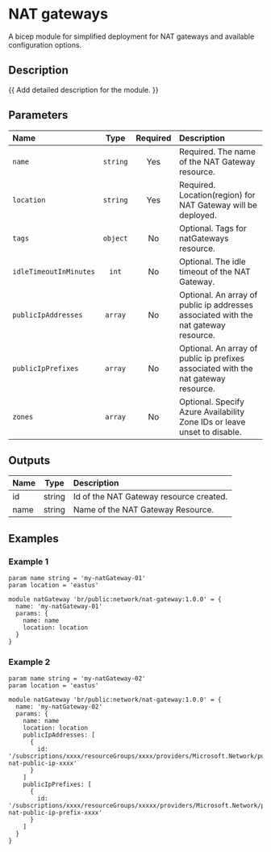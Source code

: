 # NAT gateways

A bicep module for simplified deployment for NAT gateways and available configuration options.

## Description

{{ Add detailed description for the module. }}

## Parameters

| Name                   | Type     | Required | Description                                                                         |
| :--------------------- | :------: | :------: | :---------------------------------------------------------------------------------- |
| `name`                 | `string` | Yes      | Required. The name of the NAT Gateway resource.                                     |
| `location`             | `string` | Yes      | Required. Location(region) for NAT Gateway will be deployed.                        |
| `tags`                 | `object` | No       | Optional. Tags for natGateways resource.                                            |
| `idleTimeoutInMinutes` | `int`    | No       | Optional. The idle timeout of the NAT Gateway.                                      |
| `publicIpAddresses`    | `array`  | No       | Optional. An array of public ip addresses associated with the nat gateway resource. |
| `publicIpPrefixes`     | `array`  | No       | Optional. An array of public ip prefixes associated with the nat gateway resource.  |
| `zones`                | `array`  | No       | Optional. Specify Azure Availability Zone IDs or leave unset to disable.            |

## Outputs

| Name | Type   | Description                             |
| :--- | :----: | :-------------------------------------- |
| id   | string | Id of the NAT Gateway resource created. |
| name | string | Name of the NAT Gateway Resource.       |

## Examples

### Example 1

```bicep
param name string = 'my-natGateway-01'
param location = 'eastus'

module natGateway 'br/public:network/nat-gateway:1.0.0' = {
  name: 'my-natGateway-01'
  params: {
    name: name
    location: location
  }
}
```

### Example 2

```bicep
param name string = 'my-natGateway-02'
param location = 'eastus'

module natGateway 'br/public:network/nat-gateway:1.0.0' = {
  name: 'my-natGateway-02'
  params: {
    name: name
    location: location
    publicIpAddresses: [
      {
        id: '/subscriptions/xxxx/resourceGroups/xxxx/providers/Microsoft.Network/publicIPAddresses/xxx-nat-public-ip-xxxx'
      }
    ]
    publicIpPrefixes: [
      {
        id: '/subscriptions/xxxx/resourceGroups/xxxxx/providers/Microsoft.Network/publicIPPrefixes/xxxx-nat-public-ip-prefix-xxxx'
      }
    ]
  }
}
```